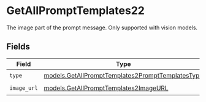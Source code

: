 # GetAllPromptTemplates22

The image part of the prompt message. Only supported with vision models.


## Fields

| Field                                                                                                      | Type                                                                                                       | Required                                                                                                   | Description                                                                                                |
| ---------------------------------------------------------------------------------------------------------- | ---------------------------------------------------------------------------------------------------------- | ---------------------------------------------------------------------------------------------------------- | ---------------------------------------------------------------------------------------------------------- |
| `type`                                                                                                     | [models.GetAllPromptTemplates2PromptTemplatesType](../models/getallprompttemplates2prompttemplatestype.md) | :heavy_check_mark:                                                                                         | N/A                                                                                                        |
| `image_url`                                                                                                | [models.GetAllPromptTemplates2ImageURL](../models/getallprompttemplates2imageurl.md)                       | :heavy_check_mark:                                                                                         | N/A                                                                                                        |